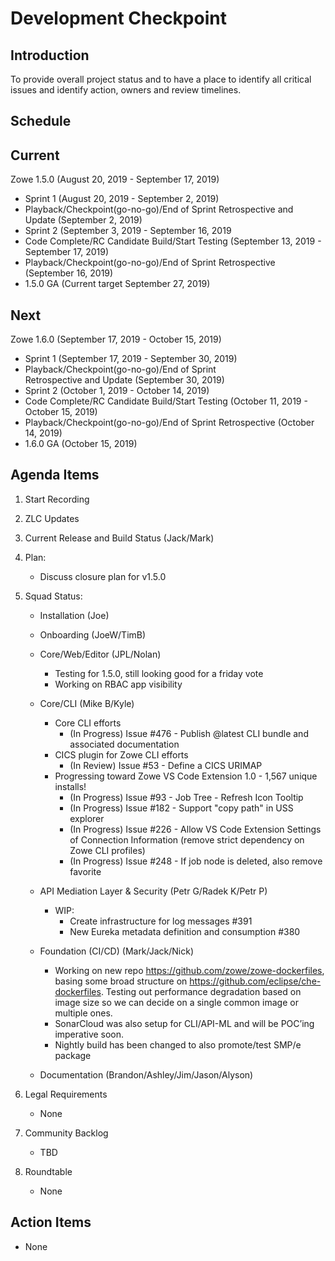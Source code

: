 # Development Checkpoint

Introduction
------------
To provide overall project status and to have a place to identify all critical issues and identify action, owners and review timelines.

Schedule
--------

Current
-------

Zowe 1.5.0 (August 20, 2019 - September 17, 2019)
- Sprint 1 (August 20, 2019 - September 2, 2019)
- Playback/Checkpoint(go-no-go)/End of Sprint Retrospective and Update (September 2, 2019)
- Sprint 2 (September 3, 2019 - September 16, 2019
- Code Complete/RC Candidate Build/Start Testing (September 13, 2019 - September 17, 2019)
- Playback/Checkpoint(go-no-go)/End of Sprint Retrospective (September 16, 2019)
- 1.5.0 GA (Current target September 27, 2019)

Next
----

Zowe 1.6.0 (September 17, 2019 - October 15, 2019)
- Sprint 1 (September 17, 2019 - September 30, 2019)
- Playback/Checkpoint(go-no-go)/End of Sprint Retrospective and Update (September 30, 2019)
- Sprint 2 (October 1, 2019 - October 14, 2019)
- Code Complete/RC Candidate Build/Start Testing (October 11, 2019 - October 15, 2019)
- Playback/Checkpoint(go-no-go)/End of Sprint Retrospective (October 14, 2019)
- 1.6.0 GA (October 15, 2019)

Agenda Items
------------
1. Start Recording
2. ZLC Updates
3. Current Release and Build Status (Jack/Mark)
4. Plan:
    - Discuss closure plan for v1.5.0
5. Squad Status:
    - Installation (Joe)
    - Onboarding (JoeW/TimB)
    - Core/Web/Editor (JPL/Nolan)
        - Testing for 1.5.0, still looking good for a friday vote
        - Working on RBAC app visibility
    - Core/CLI (Mike B/Kyle)
        - Core CLI efforts
            - (In Progress) Issue #476 - Publish @latest CLI bundle and associated documentation
        - CICS plugin for Zowe CLI efforts
            - (In Review) Issue #53 - Define a CICS URIMAP
        - Progressing toward Zowe VS Code Extension 1.0 - 1,567 unique installs!
            - (In Progress) Issue #93 - Job Tree - Refresh Icon Tooltip
            - (In Progress) Issue #182 - Support "copy path" in USS explorer
            - (In Progress) Issue #226 - Allow VS Code Extension Settings of Connection Information (remove strict dependency on Zowe CLI profiles)
            - (In Progress) Issue #248 - If job node is deleted, also remove favorite
    - API Mediation Layer & Security (Petr G/Radek K/Petr P)
      - WIP:
        - Create infrastructure for log messages #391
        - New Eureka metadata definition and consumption #380
    - Foundation (CI/CD) (Mark/Jack/Nick)
      - Working on new repo https://github.com/zowe/zowe-dockerfiles, basing some broad structure on https://github.com/eclipse/che-dockerfiles. Testing out performance degradation based on image size so we can decide on a single common image or multiple ones.
      - SonarCloud was also setup for CLI/API-ML and will be POC’ing imperative soon.
      - Nightly build has been changed to also promote/test SMP/e package


    - Documentation (Brandon/Ashley/Jim/Jason/Alyson)

6. Legal Requirements
    - None

7. Community Backlog
    - TBD
8. Roundtable
    - None

Action Items
------------
- None
